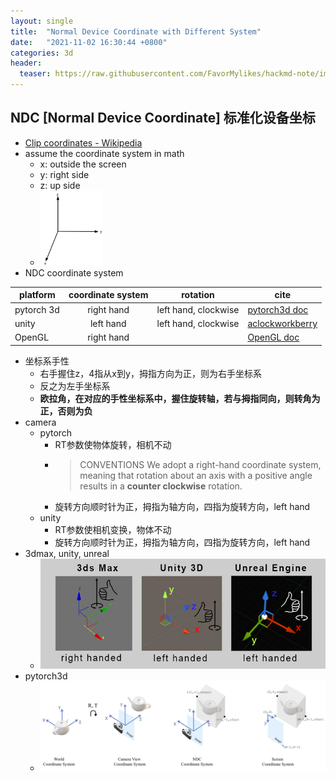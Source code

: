 ```yaml
---
layout: single
title:  "Normal Device Coordinate with Different System"
date:   "2021-11-02 16:30:44 +0800"
categories: 3d
header:
  teaser: https://raw.githubusercontent.com/FavorMylikes/hackmd-note/img/img20211102164656.png
---
```


## NDC [Normal Device Coordinate] 标准化设备坐标

- [Clip coordinates - Wikipedia](https://en.wikipedia.org/wiki/Clip_coordinates)
- assume the coordinate system in math
  - x: outside the screen
  - y: right side
  - z: up side
  - <img src="https://raw.githubusercontent.com/FavorMylikes/hackmd-note/img/img20211102164057.png" alt="20211102164057" width="100px"/>
- NDC coordinate system

|platform|coordinate system|rotation|cite|
|-|:-:|-|-|
|pytorch 3d|right hand|left hand, clockwise|[pytorch3d doc](https://pytorch3d.org/docs/renderer_getting_started)|
|unity|left hand|left hand, clockwise|[aclockworkberry](http://www.aclockworkberry.com/basis-orientations-in-3ds-max-unity-3d-and-unreal-engine/)|
|OpenGL|right hand||[OpenGL doc](https://learnopengl.com/Getting-started/Coordinate-Systems)

- 坐标系手性
  - 右手握住z，4指从x到y，拇指方向为正，则为右手坐标系
  - 反之为左手坐标系
  - **欧拉角，在对应的手性坐标系中，握住旋转轴，若与拇指同向，则转角为正，否则为负**
- camera
  - pytorch
    - RT参数使物体旋转，相机不动
    - >CONVENTIONS We adopt a right-hand coordinate system, meaning that rotation about an axis with a positive angle results in a **counter clockwise** rotation.
    - 旋转方向顺时针为正，拇指为轴方向，四指为旋转方向，left hand
  - unity
    - RT参数使相机变换，物体不动
    - 旋转方向顺时针为正，拇指为轴方向，四指为旋转方向，left hand
- 3dmax, unity, unreal
  - <img src="https://raw.githubusercontent.com/FavorMylikes/hackmd-note/img/img20211102164656.png" alt="20211102164656"/>
- pytorch3d
  - <img src="https://raw.githubusercontent.com/FavorMylikes/hackmd-note/img/img20211102164841.png" alt="20211102164841"/>
